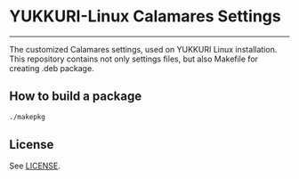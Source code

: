 # YUKKURI-Linux Calamares Settings
-----
The customized Calamares settings, used on YUKKURI Linux installation.
This repository contains not only settings files, but also Makefile for creating .deb package.

## How to build a package
```bash
./makepkg
```

## License
See [LICENSE](./LICENSE).